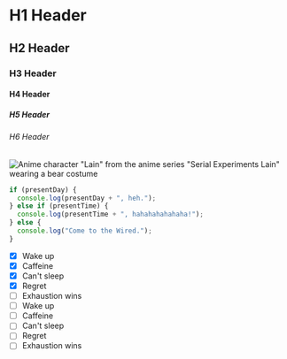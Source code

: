 # H1 Header
## H2 Header
### H3 Header
#### H4 Header
##### H5 Header
###### H6 Header

![Anime character "Lain" from the anime series "Serial Experiments Lain" wearing a bear costume](https://i.postimg.cc/kg3L6mFd/lain-on-bed-wearing-bear-costume.jpg)

``` javascript
if (presentDay) {
  console.log(presentDay + ", heh.");
} else if (presentTime) {
  console.log(presentTime + ", hahahahahahaha!");
} else {
  console.log("Come to the Wired.");
}
```
- [x] Wake up
- [x] Caffeine
- [x] Can't sleep
- [x] Regret
- [ ] Exhaustion wins
- [ ] Wake up
- [ ] Caffeine
- [ ] Can't sleep
- [ ] Regret
- [ ] Exhaustion wins
